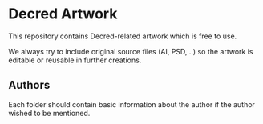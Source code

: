 # Decred Artwork

This repository contains Decred-related artwork which is free to use.

We always try to include original source files (AI, PSD, ..) so the artwork is editable or reusable in further creations.

## Authors

Each folder should contain basic information about the author if the author wished to be mentioned.
